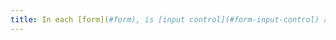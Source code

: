 ```yaml
---
title: In each [form](#form), is [input control](#form-input-control) accompanied, if necessary, by suggestions helping with the correction of input errors?
---
```

